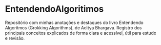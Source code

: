 # EntendendoAlgoritimos
Repositório com minhas anotações e destaques do livro Entendendo Algoritmos (Grokking Algorithms), de Aditya Bhargava. Registro dos principais conceitos explicados de forma clara e acessível, útil para estudo e revisão.
